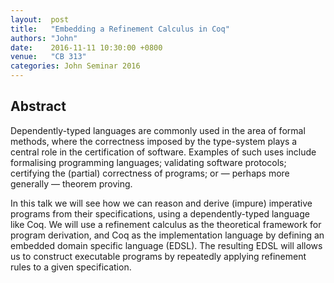```yaml
--- 
layout:  post 
title:   "Embedding a Refinement Calculus in Coq"
authors: "John"
date:    2016-11-11 10:30:00 +0800
venue:   "CB 313"
categories: John Seminar 2016
--- 
```

## Abstract

Dependently-typed languages are commonly used in the area of formal methods,
where the correctness imposed by the type-system plays a central role in the
certification of software. Examples of such uses include formalising
programming
languages; validating software protocols; certifying the (partial)
correctness
of programs; or — perhaps more generally — theorem proving.

In this talk we will see how we can reason and derive (impure) imperative
programs from their specifications, using a dependently-typed language like
Coq.
We will use a refinement calculus as the theoretical framework for program
derivation, and Coq as the implementation language by defining an embedded
domain specific language (EDSL). The resulting EDSL will allows us to
construct
executable programs by repeatedly applying refinement rules to a given
specification.


